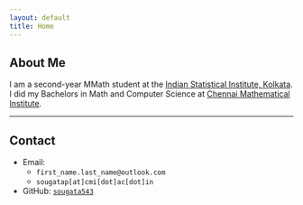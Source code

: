 ```yaml
---
layout: default
title: Home
---
```


## About Me

I am a second-year MMath student at the [Indian Statistical Institute, Kolkata](https://www.isical.ac.in/).  
I did my Bachelors in Math and Computer Science at [Chennai Mathematical Institute](https://www.cmi.ac.in/).

<!--Test:

Inline: $E = mc^2$ and $\int_0^1 x^2\,dx = \frac13$.

Display:
$$
\sum_{n=1}^\infty \frac{1}{n^2} = \frac{\pi^2}{6}
$$

Inline code in JuliaMono: `x^2 + y^2 = something I dont care`
-->
---

## Contact

- Email:
    - `first_name.last_name@outlook.com` 
    - `sougatap[at]cmi[dot]ac[dot]in`  
- GitHub: [`sougata543`](https://github.com/sougata543)

